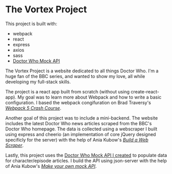 # The Vortex Project

This project is built with:

- webpack
- react
- express
- axios
- sass
- [Doctor Who Mock API](https://github.com/Alliemack77/Dr-Who-API)

The Vortex Project is a website dedicated to all things Doctor Who. I'm a huge fan of the BBC series, and wanted to show my love, all while developing my full-stack skills. 

The project is a react app built from scratch (without using create-react-app). My goal was to learn more about Webpack and how to write a basic configuration. I based the webpack congifuration on Brad Traversy's [*Webpack 5 Crash Course*](https://www.youtube.com/watch?v=IZGNcSuwBZs). 

Another goal of this project was to include a mini-backend. The website includes the latest Doctor Who news articles scraped from the BBC's Doctor Who homepage. The data is collected using a webscraper I built using express and cheerio (an implementation of core jQuery designed specificly for the server) with the help of Ania Kubow's [*Build a Web Scraper*](https://www.youtube.com/watch?v=-3lqUHeZs_0). 

Lastly, this project uses the [Doctor Who Mock API I created](https://github.com/Alliemack77/Dr-Who-API) to populate data for character/episode articles. I build the API using json-server with the help of Ania Kubow's [*Make your own mock API*](https://www.youtube.com/watch?v=FLnxgSZ0DG4). 






